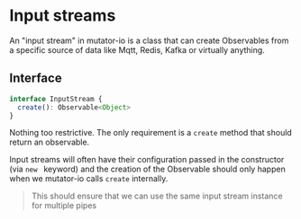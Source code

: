 # Input streams
An "input stream" in mutator-io is a class that can create Observables from a specific source of data like Mqtt, Redis, Kafka or virtually anything.

## Interface
```typescript
interface InputStream {
  create(): Observable<Object>
}
```

Nothing too restrictive. The only requirement is a `create` method that should return an observable.

Input streams will often have their configuration passed in the constructor (via `new ` keyword) and the creation of the Observable should only happen when we mutator-io calls `create` internally.

> This should ensure that we can use the same input stream instance for multiple pipes

